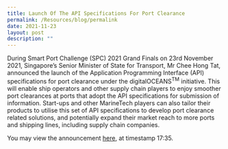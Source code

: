 ```yaml
---
title: Launch Of The API Specifications For Port Clearance
permalink: /Resources/blog/permalink
date: 2021-11-23
layout: post
description: ""
---
```

<p>During Smart Port Challenge (SPC) 2021 Grand Finals on 23rd November 2021, Singapore’s Senior Minister of State for Transport, Mr Chee Hong Tat, announced the launch of the Application Programming Interface (API) specifications for port clearance under the digitalOCEANS<sup>TM</sup> initiative. This will enable ship operators and other supply chain players to enjoy smoother port clearances at ports that adopt the API specifications for submission of information. Start-ups and other MarineTech players can also tailor their products to utilise this set of API specifications to develop port clearance related solutions, and potentially expand their market reach to more ports and shipping lines, including supply chain companies.</p>

<p>You may view the announcement <a href="https://youtu.be/yWPAyPcz3YI?t=1056" target="_blank">here</a>, at timestamp 17:35.</p>